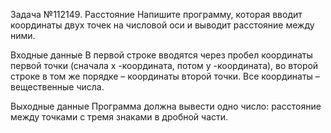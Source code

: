 Задача №112149. Расстояние
Напишите программу, которая вводит координаты двух точек на числовой оси и выводит расстояние между ними.

Входные данные
В первой строке вводятся через пробел координаты первой точки (сначала x -координата, потом y -координата), во второй строке в том же порядке – координаты второй точки. Все координаты – вещественные числа.

Выходные данные
Программа должна вывести одно число: расстояние между точками с тремя знаками в дробной части.
